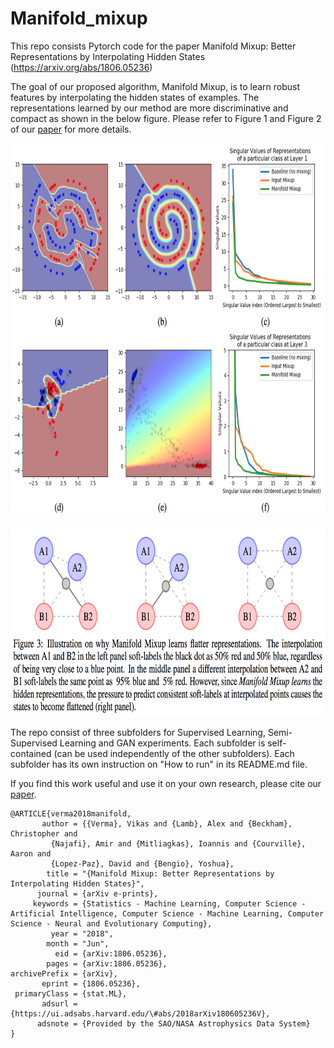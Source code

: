 # Manifold_mixup
This repo consists Pytorch code for the paper Manifold Mixup: Better Representations by Interpolating Hidden States (https://arxiv.org/abs/1806.05236)

The goal of our proposed algorithm, Manifold Mixup, is to learn robust features by interpolating the hidden states of examples. The representations learned by our method are more discriminative and compact as shown in the below figure.  Please refer to Figure 1 and Figure 2 of our [paper](https://arxiv.org/abs/1806.05236) for more details.

<p align="center">
    <img src="mmfig1.png" height="600">
</p>

<p align="center">
    <img src="mmfig2.png" height="300">
</p>

The repo consist of three subfolders for Supervised Learning, Semi-Supervised Learning and GAN experiments. Each subfolder is self-contained (can be used independently of the other subfolders). Each subfolder has its own instruction on "How to run" in its README.md file.

If you find this work useful and use it on your own research, please cite our [paper](https://arxiv.org/abs/1806.05236). 

```
@ARTICLE{verma2018manifold,
       author = {{Verma}, Vikas and {Lamb}, Alex and {Beckham}, Christopher and
         {Najafi}, Amir and {Mitliagkas}, Ioannis and {Courville}, Aaron and
         {Lopez-Paz}, David and {Bengio}, Yoshua},
        title = "{Manifold Mixup: Better Representations by Interpolating Hidden States}",
      journal = {arXiv e-prints},
     keywords = {Statistics - Machine Learning, Computer Science - Artificial Intelligence, Computer Science - Machine Learning, Computer Science - Neural and Evolutionary Computing},
         year = "2018",
        month = "Jun",
          eid = {arXiv:1806.05236},
        pages = {arXiv:1806.05236},
archivePrefix = {arXiv},
       eprint = {1806.05236},
 primaryClass = {stat.ML},
       adsurl = {https://ui.adsabs.harvard.edu/\#abs/2018arXiv180605236V},
      adsnote = {Provided by the SAO/NASA Astrophysics Data System}
}

```

